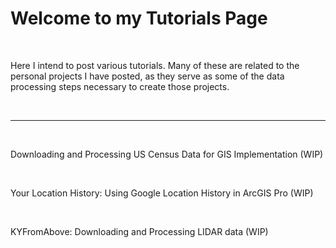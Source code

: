 <html lang="en-US">

<head>
    <meta charset='utf-8'>
    <meta http-equiv= "X-UA-Compatible" content="IE=edge">
    <meta name="viewport" content="width=device-width,maximum-scale=2">

</head>

<body>

<h1> Welcome to my Tutorials Page </h1> <br>

<p> Here I intend to post various tutorials. Many of these are related to the personal projects I have posted, as they serve as some of the data processing steps necessary to create those projects.  </p> <br>

<hr> <br>

<p> Downloading and Processing US Census Data for GIS Implementation (WIP) </p> <br>

<p> Your Location History: Using Google Location History in ArcGIS Pro (WIP) </p> <br>

<p> KYFromAbove: Downloading and Processing LIDAR data (WIP) </p> <br>

</body>

</html>
